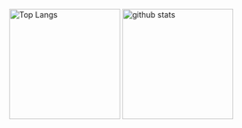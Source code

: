 
<p align="left">
  <img alt="Top Langs" height="200px" src="https://github-readme-stats.vercel.app/api?username=kyoppy-1229&count_private=true&show_icons=true" />
  <img alt="github stats" height="200px" src="https://github-readme-stats.vercel.app/api/top-langs/?username=kyoppy-1229&count_private=true&show_icons=true&layout=compact" />
</p>
